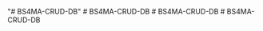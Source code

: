 "# BS4MA-CRUD-DB" 
#   B S 4 M A - C R U D - D B  
 #   B S 4 M A - C R U D - D B  
 #   B S 4 M A - C R U D - D B  
 